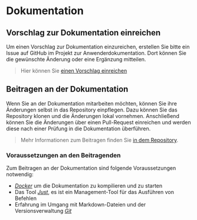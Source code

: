 # Dokumentation

## Vorschlag zur Dokumentation einreichen

Um einen Vorschlag zur Dokumentation einzureichen, erstellen Sie bitte ein Issue auf GitHub im Projekt zur
Anwenderdokumentation. Dort können Sie die gewünschte Änderung oder eine Ergänzung mitteilen.

> Hier können Sie [einen Vorschlag einreichen](https://github.com/Streckenkunde/Anwenderdokumentation/issues/new/choose)

## Beitragen an der Dokumentation

Wenn Sie an der Dokumentation mitarbeiten möchten, können Sie ihre Änderungen selbst in das Repository einpflegen.
Dazu können Sie das Repository klonen und die Änderungen lokal vornehmen. Anschließend können Sie die Änderungen
über einen Pull-Request einreichen und werden diese nach einer Prüfung in die Dokumentation überführen.

> Mehr Informationen zum Beitragen finden Sie [in dem Repository](https://github.com/Streckenkunde/Anwenderdokumentation).

### Voraussetzungen an den Beitragenden

Zum Beitragen an der Dokumentation sind folgende Voraussetzungen notwendig:

- *[Docker](https://docs.docker.com/get-docker)* um die Dokumentation zu kompilieren und zu starten
- Das Tool *[Just](https://just.systems)*, es ist ein Management-Tool für das Ausführen von Befehlen
- Erfahrung im Umgang mit Markdown-Dateien und der Versionsverwaltung *[Git](https://git-scm.com)*

